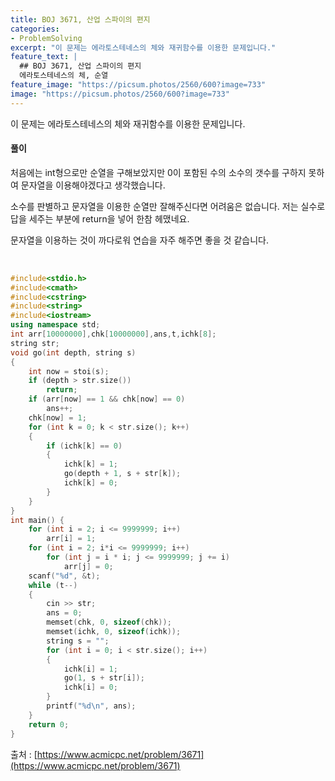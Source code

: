 ```yaml
---
title: BOJ 3671, 산업 스파이의 편지
categories:
- ProblemSolving
excerpt: "이 문제는 에라토스테네스의 체와 재귀함수를 이용한 문제입니다."
feature_text: |
  ## BOJ 3671, 산업 스파이의 편지
  에라토스테네스의 체, 순열
feature_image: "https://picsum.photos/2560/600?image=733"
image: "https://picsum.photos/2560/600?image=733"
---
```


이 문제는 에라토스테네스의 체와 재귀함수를 이용한 문제입니다.

<h4>풀이</h4> 
처음에는 int형으로만 순열을 구해보았지만 0이 포함된 수의 소수의 갯수를 구하지 못하여 문자열을 이용해야겠다고 생각했습니다.

소수를 판별하고 문자열을 이용한 순열만 잘해주신다면 어려움은 없습니다. 저는 실수로 답을 세주는 부분에 return을 넣어 한참 헤맸네요.

문자열을 이용하는 것이 까다로워 연습을 자주 해주면 좋을 것 같습니다.

​
```c++
#include<stdio.h>
#include<cmath>
#include<cstring>
#include<string>
#include<iostream>
using namespace std;
int arr[10000000],chk[10000000],ans,t,ichk[8];
string str;
void go(int depth, string s)
{
	int now = stoi(s);
	if (depth > str.size())
		return;
	if (arr[now] == 1 && chk[now] == 0)
		ans++;
	chk[now] = 1;
	for (int k = 0; k < str.size(); k++)
	{
		if (ichk[k] == 0)
		{
			ichk[k] = 1;
			go(depth + 1, s + str[k]);
			ichk[k] = 0;
		}
	}
}
int main() {
	for (int i = 2; i <= 9999999; i++)
		arr[i] = 1;
	for (int i = 2; i*i <= 9999999; i++)
		for (int j = i * i; j <= 9999999; j += i)
			arr[j] = 0;
	scanf("%d", &t);
	while (t--)
	{
		cin >> str;
		ans = 0;
		memset(chk, 0, sizeof(chk));
		memset(ichk, 0, sizeof(ichk));
		string s = "";
		for (int i = 0; i < str.size(); i++)
		{
			ichk[i] = 1;
			go(1, s + str[i]);
			ichk[i] = 0;
		}
		printf("%d\n", ans);
	}
	return 0;
}
```

출처 : [https://www.acmicpc.net/problem/3671](https://www.acmicpc.net/problem/3671)